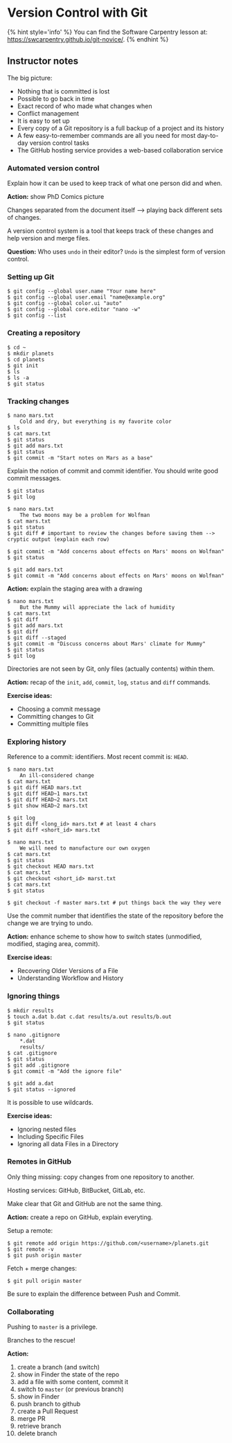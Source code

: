 # Version Control with Git

{% hint style='info' %}
You can find the Software Carpentry lesson at: https://swcarpentry.github.io/git-novice/.
{% endhint %}

## Instructor notes

The big picture:

- Nothing that is committed is lost
- Possible to go back in time
- Exact record of who made what changes when
- Conflict management
- It is easy to set up
- Every copy of a Git repository is a full backup of a project and its history
- A few easy-to-remember commands are all you need for most day-to-day version control tasks
- The GitHub hosting service provides a web-based collaboration service

### Automated version control

Explain how it can be used to keep track of what one person did and when.

**Action:** show PhD Comics picture

Changes separated from the document itself --> playing back different sets of changes.

A version control system is a tool that keeps track of these changes and help version and merge files.

**Question:** Who uses `undo` in their editor? `Undo` is the simplest form of version control.

### Setting up Git

```
$ git config --global user.name "Your name here"
$ git config --global user.email "name@example.org"
$ git config --global color.ui "auto"
$ git config --global core.editor "nano -w"
$ git config --list
```

### Creating a repository

```
$ cd ~
$ mkdir planets
$ cd planets
$ git init
$ ls
$ ls -a
$ git status
```

### Tracking changes

```
$ nano mars.txt
	Cold and dry, but everything is my favorite color
$ ls
$ cat mars.txt
$ git status
$ git add mars.txt
$ git status
$ git commit -m "Start notes on Mars as a base"
```

Explain the notion of commit and commit identifier.
You should write good commit messages.

```
$ git status
$ git log
```

```
$ nano mars.txt
	The two moons may be a problem for Wolfman
$ cat mars.txt
$ git status
$ git diff # important to review the changes before saving them --> cryptic output (explain each row)
```

```
$ git commit -m "Add concerns about effects on Mars' moons on Wolfman"
$ git status
```

```
$ git add mars.txt
$ git commit -m "Add concerns about effects on Mars' moons on Wolfman"
```

**Action:** explain the staging area with a drawing

```
$ nano mars.txt
	But the Mummy will appreciate the lack of humidity
$ cat mars.txt
$ git diff
$ git add mars.txt
$ git diff
$ git diff --staged
$ git commit -m "Discuss concerns about Mars' climate for Mummy"
$ git status
$ git log
```

Directories are not seen by Git, only files (actually contents) within them.

**Action:** recap of the `init`, `add`, `commit`, `log`, `status` and `diff` commands.

**Exercise ideas:**

- Choosing a commit message
- Committing changes to Git
- Committing multiple files

### Exploring history

Reference to a commit: identifiers.
Most recent commit is: `HEAD`.

```
$ nano mars.txt
	An ill-considered change
$ cat mars.txt
$ git diff HEAD mars.txt
$ git diff HEAD~1 mars.txt
$ git diff HEAD~2 mars.txt
$ git show HEAD~2 mars.txt
```

```
$ git log
$ git diff <long_id> mars.txt # at least 4 chars
$ git diff <short_id> mars.txt
```

```
$ nano mars.txt
	We will need to manufacture our own oxygen
$ cat mars.txt
$ git status
$ git checkout HEAD mars.txt
$ cat mars.txt
$ git checkout <short_id> marst.txt
$ cat mars.txt
$ git status
```
```
$ git checkout -f master mars.txt # put things back the way they were
```
Use the commit number that identifies the state of the repository before the change we are trying to undo.

**Action:** enhance scheme to show how to switch states (unmodified, modified, staging area, commit).

**Exercise ideas:**

- Recovering Older Versions of a File
- Understanding Workflow and History

### Ignoring things

```
$ mkdir results
$ touch a.dat b.dat c.dat results/a.out results/b.out
$ git status
```

```
$ nano .gitignore
	*.dat
	results/
$ cat .gitignore
$ git status
$ git add .gitignore
$ git commit -m "Add the ignore file"
```

```
$ git add a.dat
$ git status --ignored
```

It is possible to use wildcards.

**Exercise ideas:**

- Ignoring nested files
- Including Specific Files
- Ignoring all data Files in a Directory

### Remotes in GitHub

Only thing missing: copy changes from one repository to another.

Hosting services: GitHub, BitBucket, GitLab, etc.

Make clear that Git and GitHub are not the same thing.

**Action:** create a repo on GitHub, explain everyting.

Setup a remote:

```
$ git remote add origin https://github.com/<username>/planets.git
$ git remote -v
$ git push origin master
```

Fetch + merge changes:

```
$ git pull origin master
```

Be sure to explain the difference between Push and Commit.

### Collaborating

Pushing to `master` is a privilege.

Branches to the rescue!

**Action:**

1. create a branch (and switch)
2. show in Finder the state of the repo
3. add a file with some content, commit it
4. switch to `master` (or previous branch)
5. show in Finder
6. push branch to github
7. create a Pull Request
8. merge PR
9. retrieve branch
10. delete branch